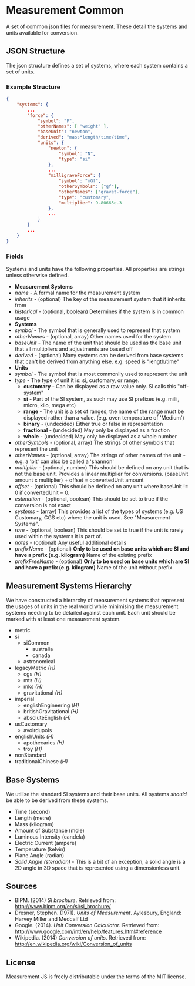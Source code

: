 Measurement Common
==================

A set of common json files for measurement. These detail the systems and units available for conversion.

## JSON Structure

The json structure defines a set of systems, where each system contains a set of units.

### Example Structure
```json
{
	"systems": {
		...
		"force": {
			"symbol": "F",
			"otherNames": [ "weight" ],
			"baseUnit": "newton",
			"derived": "mass*length/time/time",
			"units": {
				"newton": {
					"symbol": "N",
					"type": "si"
				},
				...
				"milligraveForce": {
					"symbol": "mGf",
					"otherSymbols": ["gf"],
					"otherNames": ["gravet-force"],
					"type": "customary",
					"multiplier": 9.80665e-3
				},
				...
			}
		}
		...
	}
}
```

### Fields
Systems and units have the following properties. All properties are strings unless otherwise defined.

 - **Measurement Systems**
  - *name* - A formal name for the measurement system
  - *inherits* - (optional) The key of the measurement system that it inherits from
  - *historical* - (optional, boolean) Determines if the system is in common usage
 - **Systems**
  - *symbol* - The symbol that is generally used to represent that system
  - *otherNames* - (optional, array) Other names used for the system
  - *baseUnit* - The name of the unit that should be used as the base unit that all multipliers and adjustments are based off
  - *derived* - (optional) Many systems can be derived from base systems that can't be derived from anything else. e.g. speed is "length/time"
 - **Units**
  - *symbol* - The symbol that is most commonlly used to represent the unit
  - *type* - The type of unit it is: si, customary, or range.
    - **customary** - Can be displayed as a raw value only. SI calls this "off-system"
    - **si** - Part of the SI system, as such may use SI prefixes (e.g. milli, micro, kilo, mega etc)
    - **range** - The unit is a set of ranges, the name of the range must be displayed rather than a value. (e.g. oven temperature of 'Medium')
    - **binary** - (undecided) Either true or false in representation
    - **fractional** - (undecided) May only be displayed as a fraction
    - **whole** - (undecided) May only be displayed as a whole number
  - *otherSymbols* - (optional, array) The strings of other symbols that represent the unit
  - *otherNames* - (optional, array) The strings of other names of the unit - e.g. a 'bit' can also be called a 'shannon'
  - *multiplier* - (optional, number) This should be defined on any unit that is not the base unit. Provides a linear multiplier for conversions. (baseUnit amount x multiplier) + offset = convertedUnit amount
  - *offset* - (optional) This should be defined on any unit where baseUnit != 0 if convertedUnit = 0.
  - *estimation* - (optional, boolean) This should be set to true if the conversion is not exact
  - *systems* - (array) This provides a list of the types of systems (e.g. US Customary, CGS etc) where the unit is used. See "Measurement Systems".
  - *rare* - (optional, boolean) This should be set to true if the unit is rarely used within the systems it is part of.
  - *notes* - (optional) Any useful additional details
  - *prefixName* - (optional) **Only to be used on base units which are SI and have a prefix (e.g. kilogram)** Name of the existing prefix
  - *prefixFreeName* - (optional) **Only to be used on base units which are SI and have a prefix (e.g. kilogram)** Name of the unit without prefix

## Measurement Systems Hierarchy
We have constructed a hierarchy of measurement systems that represent the usages of units in the real world while minimising the measurement systems needing
to be detailed against each unit.
Each unit should be marked with at least one measurement system.

 - metric
  - si
    - siCommon
      - australia
      - canada
    - astronomical
   - legacyMetric *(H)*
     - cgs *(H)*
     - mts *(H)*
     - mks *(H)*
     - gravitational *(H)*
 - imperial
   - englishEngineering *(H)*
   - britishGravitational *(H)*
   - absoluteEnglish *(H)*
 - usCustomary
   - avoirdupois
 - englishUnits *(H)*
   - apothecaries *(H)*
   - troy *(H)*
 - nonStandard
 - traditionalChinese *(H)*

## Base Systems
We utilise the standard SI systems and their base units. All systems *should* be able to be derived from these systems.

 - Time (second)
 - Length (metre)
 - Mass (kilogram)
 - Amount of Substance (mole)
 - Luminous Intensity (candela)
 - Electric Current (ampere)
 - Temperature (kelvin)
 - Plane Angle (radian)
 - *Solid Angle (steradian)* - This is a bit of an exception, a solid angle is a 2D angle in 3D space that is represented using a dimensionless unit.

## Sources

 - BIPM. (2014) *SI brochure*. Retrieved from: http://www.bipm.org/en/si/si_brochure/
 - Dresner, Stephen. (1971). *Units of Measurement*. Aylesbury, England: Harvey Miller and Medcalf Ltd
 - Google. (2014). *Unit Conversion Calculator*. Retrieved from: http://www.google.com/intl/en/help/features.html#reference
 - Wikipedia. (2014) *Conversion of units*. Retrieved from: http://en.wikipedia.org/wiki/Conversion_of_units

## License
Measurement JS is freely distributable under the terms of the MIT license.
